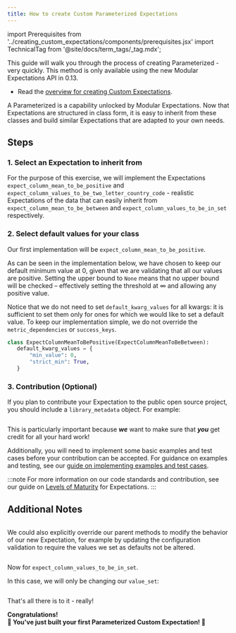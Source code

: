 ```yaml
---
title: How to create Custom Parameterized Expectations
---
```

import Prerequisites from '../creating_custom_expectations/components/prerequisites.jsx'
import TechnicalTag from '@site/docs/term_tags/_tag.mdx';

This guide will walk you through the process of creating Parameterized <TechnicalTag tag="expectation" text="Expectations" /> - very quickly. This method is only available using the new Modular Expectations API in 0.13.

<Prerequisites>

- Read the [overview for creating Custom Expectations](./overview.md).

</Prerequisites>

A Parameterized <TechnicalTag tag="expectation" text="Expectation"/> is a capability unlocked by Modular Expectations. Now that Expectations are structured in class form, it is easy to inherit from these classes and build similar Expectations that are adapted to your own needs.

## Steps

### 1. Select an Expectation to inherit from

For the purpose of this exercise, we will implement the Expectations `expect_column_mean_to_be_positive` and `expect_column_values_to_be_two_letter_country_code` - realistic Expectations 
of the data that can easily inherit from `expect_column_mean_to_be_between` and `expect_column_values_to_be_in_set` respectively.

### 2. Select default values for your class

Our first implementation will be `expect_column_mean_to_be_positive`.

As can be seen in the implementation below, we have chosen to keep our default minimum value at 0, given that we are validating that all our values are positive. Setting the upper bound to `None` means that no upper bound will be checked – effectively setting the threshold at ∞ and allowing any positive value.

Notice that we do not need to set `default_kwarg_values` for all kwargs: it is sufficient to set them only for ones for which we would like to set a default value. To keep our implementation simple, we do not override the `metric_dependencies` or `success_keys`.

````python
class ExpectColumnMeanToBePositive(ExpectColumnMeanToBeBetween):
   default_kwarg_values = {
       "min_value": 0,
       "strict_min": True,
   }
````

### 3. Contribution (Optional)

If you plan to contribute your Expectation to the public open source project, you should include a `library_metadata` object. For example:

```python file=../../../../tests/expectations/core/test_expect_column_mean_to_be_positive.py#L28
```

This is particularly important because ***we*** want to make sure that ***you*** get credit for all your hard work!

Additionally, you will need to implement some basic examples and test cases before your contribution can be accepted. For guidance on examples and testing, see our [guide on implementing examples and test cases](../features_custom_expectations/how_to_add_example_cases_for_an_expectation.md).

:::note
For more information on our code standards and contribution, see our guide on [Levels of Maturity](../../../contributing/contributing_maturity.md#contributing-expectations) for Expectations.
:::

## Additional Notes

```python file=../../../../tests/expectations/core/test_expect_column_mean_to_be_positive.py#L13-L19
```

We could also explicitly override our parent methods to modify the behavior of our new Expectation, for example by updating the configuration validation to require the values we set as defaults not be altered.

```python file=../../../../tests/expectations/core/test_expect_column_mean_to_be_positive.py#L21-L26
```

Now for `expect_column_values_to_be_in_set`.

In this case, we will only be changing our `value_set`:

```python file=../../../../tests/expectations/core/test_expect_column_values_to_be_in_set.py#L15-L18
```

That's all there is to it - really!

<div style={{"text-align":"center"}}>  
<p style={{"color":"#8784FF","font-size":"1.4em"}}><b>  
Congratulations!<br/>&#127881; You've just built your first Parameterized Custom Expectation! &#127881;  
</b></p>  
</div>

